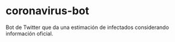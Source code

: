 # coronavirus-bot
Bot de Twitter que da una estimación de infectados considerando información oficial.
